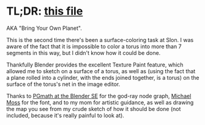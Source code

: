 # TL;DR: [this file](render.png)

AKA "Bring Your Own Planet".

This is the second time there's been a surface-coloring task at Slon.
I was aware of the fact that it is impossible to color a torus into more than 7 segments in this way, but I didn't know how it could be done.

Thankfully Blender provides the excellent Texture Paint feature, which allowed me to sketch on a surface of a torus, as well as (using the fact that a plane rolled into a cylinder, with the ends joined together, is a torus) on the surface of the torus's net in the image editor.

Thanks to [PGmath at the Blender SE](https://blender.stackexchange.com/a/57555) for the god-ray node graph, [Michael Moss](https://whitespirals.com/) for the font, and to my mom for artistic guidance, as well as drawing the map you see from my crude sketch of how it should be done (not included, because it's really painful to look at).
